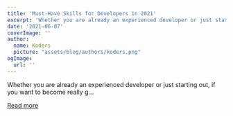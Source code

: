 ```yaml
---
title: 'Must-Have Skills for Developers in 2021'
excerpt: 'Whether you are already an experienced developer or just starting out, if you want to become really g...'
date: '2021-06-07'
coverImage: ''
author:
  name: Koders
  picture: "assets/blog/authors/koders.png"
ogImage:
  url: ''
---
```


Whether you are already an experienced developer or just starting out, if you want to become really g...

[Read more](https://dev.to/krowser/must-have-skills-for-developers-in-2021-2aao)
